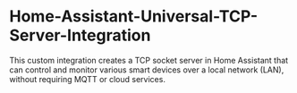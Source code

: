 # Home-Assistant-Universal-TCP-Server-Integration
This custom integration creates a TCP socket server in Home Assistant that can control and monitor various smart devices over a local network (LAN), without requiring MQTT or cloud services.
